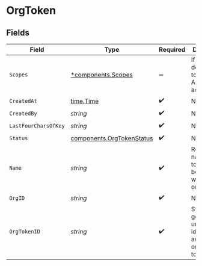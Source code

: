 # OrgToken


## Fields

| Field                                                                  | Type                                                                   | Required                                                               | Description                                                            | Example                                                                |
| ---------------------------------------------------------------------- | ---------------------------------------------------------------------- | ---------------------------------------------------------------------- | ---------------------------------------------------------------------- | ---------------------------------------------------------------------- |
| `Scopes`                                                               | [*components.Scopes](../../models/components/scopes.md)                | :heavy_minus_sign:                                                     | If not defined, the token has Admin access.                            |                                                                        |
| `CreatedAt`                                                            | [time.Time](https://pkg.go.dev/time#Time)                              | :heavy_check_mark:                                                     | N/A                                                                    |                                                                        |
| `CreatedBy`                                                            | *string*                                                               | :heavy_check_mark:                                                     | N/A                                                                    | noreply@hathora.dev                                                    |
| `LastFourCharsOfKey`                                                   | *string*                                                               | :heavy_check_mark:                                                     | N/A                                                                    |                                                                        |
| `Status`                                                               | [components.OrgTokenStatus](../../models/components/orgtokenstatus.md) | :heavy_check_mark:                                                     | N/A                                                                    |                                                                        |
| `Name`                                                                 | *string*                                                               | :heavy_check_mark:                                                     | Readable name for a token. Must be unique within an organization.      | ci-token                                                               |
| `OrgID`                                                                | *string*                                                               | :heavy_check_mark:                                                     | N/A                                                                    |                                                                        |
| `OrgTokenID`                                                           | *string*                                                               | :heavy_check_mark:                                                     | System generated unique identifier for an organization token.          | org-token-af469a92-5b45-4565-b3c4-b79878de67d2                         |